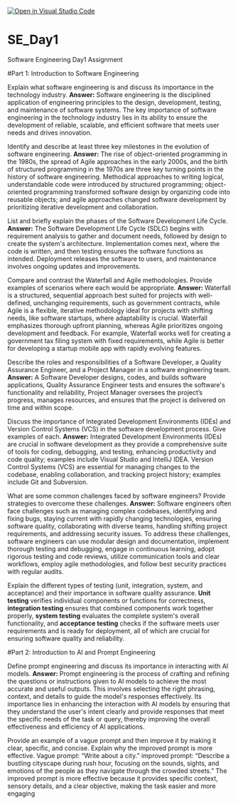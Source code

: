[![Open in Visual Studio Code](https://classroom.github.com/assets/open-in-vscode-2e0aaae1b6195c2367325f4f02e2d04e9abb55f0b24a779b69b11b9e10269abc.svg)](https://classroom.github.com/online_ide?assignment_repo_id=15566637&assignment_repo_type=AssignmentRepo)
# SE_Day1
Software Engineering Day1 Assignment

#Part 1: Introduction to Software Engineering

Explain what software engineering is and discuss its importance in the technology industry.
**Answer:** Software engineering is the disciplined application of engineering principles to the design, development, testing, and maintenance of software systems.
The key importance of software engineering in the technology industry lies in its ability to ensure the development of reliable, scalable, and efficient software that meets user needs and drives innovation.

Identify and describe at least three key milestones in the evolution of software engineering.
**Answer:** The rise of object-oriented programming in the 1980s, the spread of Agile approaches in the early 2000s, and the birth of structured programming in the 1970s are three key turning points in the history of software engineering. 
Methodical approaches to writing logical, understandable code were introduced by structured programming; object-oriented programming transformed software design by organizing code into reusable objects; and agile approaches changed software development by prioritizing iterative development and collaboration.

List and briefly explain the phases of the Software Development Life Cycle.
**Answer:** The Software Development Life Cycle (SDLC) begins with requirement analysis to gather and document needs, followed by design to create the system's architecture. Implementation comes next, where the code is written, and then testing ensures the software functions as intended. Deployment releases the software to users, and maintenance involves ongoing updates and improvements.

Compare and contrast the Waterfall and Agile methodologies. Provide examples of scenarios where each would be appropriate.
**Answer:** Waterfall is a structured, sequential approach best suited for projects with well-defined, unchanging requirements, such as government contracts, while Agile is a flexible, iterative methodology ideal for projects with shifting needs, like software startups, where adaptability is crucial.
Waterfall emphasizes thorough upfront planning, whereas Agile prioritizes ongoing development and feedback. For example, Waterfall works well for creating a government tax filing system with fixed requirements, while Agile is better for developing a startup mobile app with rapidly evolving features.

Describe the roles and responsibilities of a Software Developer, a Quality Assurance Engineer, and a Project Manager in a software engineering team.
**Answer:** A Software Developer designs, codes, and builds software applications,
Quality Assurance Engineer tests and ensures the software's functionality and reliability,
Project Manager oversees the project’s progress, manages resources, and ensures that the project is delivered on time and within scope.

Discuss the importance of Integrated Development Environments (IDEs) and Version Control Systems (VCS) in the software development process. Give examples of each.
**Answer:** Integrated Development Environments (IDEs) are crucial in software development as they provide a comprehensive suite of tools for coding, debugging, and testing, enhancing productivity and code quality; examples include Visual Studio and IntelliJ IDEA. Version Control Systems (VCS) are essential for managing changes to the codebase, enabling collaboration, and tracking project history; examples include Git and Subversion.

What are some common challenges faced by software engineers? Provide strategies to overcome these challenges.
**Answer:** Software engineers often face challenges such as managing complex codebases, identifying and fixing bugs, staying current with rapidly changing technologies, ensuring software quality, collaborating with diverse teams, handling shifting project requirements, and addressing security issues.
To address these challenges, software engineers can use modular design and documentation, implement thorough testing and debugging, engage in continuous learning, adopt rigorous testing and code reviews, utilize communication tools and clear workflows, employ agile methodologies, and follow best security practices with regular audits.

Explain the different types of testing (unit, integration, system, and acceptance) and their importance in software quality assurance.
**Unit testing** verifies individual components or functions for correctness, 
**integration testing** ensures that combined components work together properly, 
**system testing** evaluates the complete system's overall functionality, and 
**acceptance testing** checks if the software meets user requirements and is ready for deployment, all of which are crucial for ensuring software quality and reliability.

#Part 2: Introduction to AI and Prompt Engineering


Define prompt engineering and discuss its importance in interacting with AI models.
**Answer:** Prompt engineering is the process of crafting and refining the questions or instructions given to AI models to achieve the most accurate and useful outputs. This involves selecting the right phrasing, context, and details to guide the model's responses effectively. Its importance lies in enhancing the interaction with AI models by ensuring that they understand the user's intent clearly and provide responses that meet the specific needs of the task or query, thereby improving the overall effectiveness and efficiency of AI applications.

Provide an example of a vague prompt and then improve it by making it clear, specific, and concise. Explain why the improved prompt is more effective.
Vague prompt: “Write about a city.”
improved prompt: “Describe a bustling cityscape during rush hour, focusing on the sounds, sights, and emotions of the people as they navigate through the crowded streets.” 
The improved prompt is more effective because it provides specific context, sensory details, and a clear objective, making the task easier and more engaging
